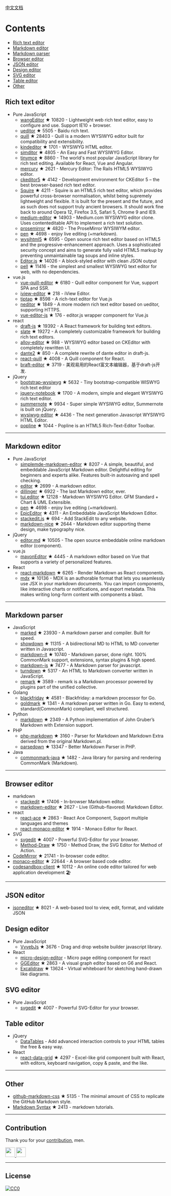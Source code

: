 
[中文文档](README_zh-CN.md)


# Contents
- [Rich text editor](#Rich-text-editor)
- [Markdown editor](#Markdown-editor)
- [Markdown parser](#Markdown-parser)
- [Browser editor](#Browser-editor)
- [JSON editor](#JSON-editor)
- [Design editor](#Design-editor)
- [SVG editor](#SVG-editor)
- [Table editor](#Table-editor)
- [Other](#Other)



## Rich text editor
- Pure JavaScript
  - [wangEditor](https://github.com/wangeditor-team/wangEditor) ★ 10820 - Lightweight web rich text editor, easy to configure and use. Support IE10 + browser.
  - [ueditor](https://github.com/fex-team/ueditor) ★ 5505 - Baidu rich text.
  - [quill](https://github.com/quilljs/quill) ★ 28403 - Quill is a modern WYSIWYG editor built for compatibility and extensibility.
  - [kindeditor](https://github.com/kindsoft/kindeditor) ★ 1701 - WYSIWYG HTML editor.
  - [simditor](https://github.com/mycolorway/simditor) ★ 4805 - An Easy and Fast WYSIWYG Editor.
  - [tinymce](https://github.com/tinymce/tinymce) ★ 8860 - The world's most popular JavaScript library for rich text editing. Available for React, Vue and Angular.
  - [mercury](https://github.com/jejacks0n/mercury) ★ 2621 - Mercury Editor: The Rails HTML5 WYSIWYG editor.
  - [ckeditor5](https://github.com/ckeditor/ckeditor5) ★ 4142 - Development environment for CKEditor 5 – the best browser-based rich text editor.
  - [Squire](https://github.com/neilj/Squire) ★ 4211 - Squire is an HTML5 rich text editor, which provides powerful cross-browser normalisation, whilst being supremely lightweight and flexible. It is built for the present and the future, and as such does not support truly ancient browsers. It should work fine back to around Opera 12, Firefox 3.5, Safari 5, Chrome 9 and IE9.
  - [medium-editor](https://github.com/yabwe/medium-editor) ★ 14903 - Medium.com WYSIWYG editor clone. Uses contenteditable API to implement a rich text solution.
  - [prosemirror](https://github.com/ProseMirror/prosemirror) ★ 4820 - The ProseMirror WYSIWYM editor.
  - [pen](https://github.com/sofish/pen) ★ 4698 - enjoy live editing (+markdown).
  - [wysihtml5](https://github.com/xing/wysihtml5) ★ 6595 - Open source rich text editor based on HTML5 and the progressive-enhancement approach. Uses a sophisticated security concept and aims to generate fully valid HTML5 markup by preventing unmaintainable tag soups and inline styles.
  - [Editor.js](https://github.com/codex-team/editor.js) ★ 14026 - A block-styled editor with clean JSON output
  - [pell](https://github.com/jaredreich/pell) ★ 11416 - the simplest and smallest WYSIWYG text editor for web, with no dependencies.
- vue.js
  - [vue-quill-editor](https://github.com/surmon-china/vue-quill-editor) ★ 6180 - Quill editor component for Vue, support SPA and SSR.
  - [iview-editor](https://github.com/iview/iview-editor) ★ 218 - iView Editor.
  - [tiptap](https://github.com/heyscrumpy/tiptap) ★ 8598 - A rich-text editor for Vue.js
  - [neditor](https://github.com/notadd/neditor) ★ 1849 - A more modern rich text editor based on ueditor, supporting HTTPS.
  - [vue-editor-js](https://github.com/ChangJoo-Park/vue-editor-js) ★ 176 - editor.js wrapper component for Vue.js
- react
  - [draft-js](https://github.com/facebook/draft-js) ★ 19392 - A React framework for building text editors.
  - [slate](https://github.com/ianstormtaylor/slate) ★ 19272 - A completely customizable framework for building rich text editors.
  - [alloy-editor](https://github.com/liferay/alloy-editor/) ★ 988 - WYSIWYG editor based on CKEditor with completely rewritten UI.
  - [dante2](https://github.com/michelson/dante2) ★ 850 - A complete rewrite of dante editor in draft-js.
  - [react-quill](https://github.com/zenoamaro/react-quill) ★ 4008 - A Quill component for React.
  - [braft-editor](https://github.com/margox/braft-editor) ★ 3719 - 美观易用的React富文本编辑器，基于draft-js开发.
- jQuery
  - [bootstrap-wysiwyg](https://github.com/mindmup/bootstrap-wysiwyg/) ★ 5632 - Tiny bootstrap-compatible WISWYG rich text editor
  - [jquery-notebook](https://github.com/raphaelcruzeiro/jquery-notebook) ★ 1700 - A modern, simple and elegant WYSIWYG rich text editor.
  - [summernote](https://github.com/summernote/summernote) ★ 9934 - Super simple WYSIWYG editor, Summernote is built on jQuery.
  - [wysiwyg-editor](https://github.com/froala/wysiwyg-editor) ★ 4436 - The next generation Javascript WYSIWYG HTML Editor.
  - [popline](https://github.com/kenshin54/popline) ★ 1044 - Popline is an HTML5 Rich-Text-Editor Toolbar.




---


## Markdown editor
- Pure JavaScript
  - [simplemde-markdown-editor](https://github.com/sparksuite/simplemde-markdown-editor) ★ 8207 -  A simple, beautiful, and embeddable JavaScript Markdown editor. Delightful editing for beginners and experts alike. Features built-in autosaving and spell checking.
  - [editor](https://github.com/lepture/editor) ★ 2699 - A markdown editor.
  - [dillinger](https://github.com/joemccann/dillinger) ★ 6922 - The last Markdown editor, ever.
  - [tui.editor](https://github.com/nhnent/tui.editor) ★ 12128 - Markdown WYSIWYG Editor. GFM Standard + Chart & UML Extensible.
  - [pen](https://github.com/sofish/pen) ★ 4698 - enjoy live editing (+markdown).
  - [EpicEditor](https://github.com/OscarGodson/EpicEditor) ★ 4311 - An Embeddable JavaScript Markdown Editor.
  - [stackedit.js](https://github.com/benweet/stackedit.js) ★ 694 - Add StackEdit to any website.
  - [markdown-nice](https://github.com/mdnice/markdown-nice) ★ 2644 - Markdown editor supporting theme design, make typography nice.
- jQuery
  - [editor.md](https://github.com/pandao/editor.md) ★ 10505 - The open source embeddable online markdown editor (component).
- vue.js
  - [mavonEditor](https://github.com/hinesboy/mavonEditor) ★ 4445 - A markdown editor based on Vue that supports a variety of personalized features.
- React
  - [react-markdown](https://github.com/remarkjs/react-markdown) ★ 6265 - Render Markdown as React components.
  - [mdx](https://github.com/mdx-js/mdx) ★ 10136 - MDX is an authorable format that lets you seamlessly use JSX in your markdown documents. You can import components, like interactive charts or notifications, and export metadata. This makes writing long-form content with components a blast.



---




## Markdown parser
- JavaScript
  - [marked](https://github.com/markedjs/marked) ★ 23930 - A markdown parser and compiler. Built for speed.
  - [showdown](https://github.com/showdownjs/showdown) ★ 11315 - A bidirectional MD to HTML to MD converter written in Javascript.
  - [markdown-it](https://github.com/markdown-it/markdown-it) ★ 10740 - Markdown parser, done right. 100% CommonMark support, extensions, syntax plugins & high speed.
  - [markdown-js](https://github.com/evilstreak/markdown-js) ★ 7477 - A Markdown parser for javascript.
  - [turndown](https://github.com/domchristie/turndown) ★ 5317 - An HTML to Markdown converter written in JavaScript.
  - [remark](https://github.com/remarkjs/remark) ★ 3589 - remark is a Markdown processor powered by plugins part of the unified collective.
- Golang
  - [blackfriday](https://github.com/russross/blackfriday) ★ 4581 - Blackfriday: a markdown processor for Go.
  - [goldmark](https://github.com/yuin/goldmark) ★ 1341 - A markdown parser written in Go. Easy to extend, standard(CommonMark) compliant, well structured.
- Python
  - [markdown](https://github.com/Python-Markdown/markdown) ★ 2349 - A Python implementation of John Gruber’s Markdown with Extension support.
- PHP
  - [php-markdown](https://github.com/michelf/php-markdown) ★ 3160 - Parser for Markdown and Markdown Extra derived from the original Markdown.pl.
  - [parsedown](https://github.com/erusev/parsedown) ★ 13347 - Better Markdown Parser in PHP.
- Java
  - [commonmark-java](https://github.com/commonmark/commonmark-java) ★ 1482 - Java library for parsing and rendering CommonMark (Markdown).


---



## Browser editor
- markdown
  - [stackedit](https://github.com/benweet/stackedit) ★ 17406 - In-browser Markdown editor.
  - [markdown-editor](https://github.com/jbt/markdown-editor) ★ 2627 - Live (Github-flavored) Markdown Editor.
- react
  - [react-ace](https://github.com/securingsincity/react-ace) ★ 2863 - React Ace Component, Support multiple languages and themes
  - [react-monaco-editor](https://github.com/react-monaco-editor/react-monaco-editor) ★ 1914 - Monaco Editor for React.
- SVG
  - [svgedit](https://github.com/SVG-Edit/svgedit) ★ 4007 - Powerful SVG-Editor for your browser.
  - [Method-Draw](https://github.com/methodofaction/Method-Draw) ★ 1750 - Method Draw, the SVG Editor for Method of Action.
- [CodeMirror](https://github.com/codemirror/CodeMirror) ★ 21741 - In-browser code editor.
- [monaco-editor](https://github.com/Microsoft/monaco-editor) ★ 22644 - A browser based code editor.
- [codesandbox-client](https://github.com/codesandbox/codesandbox-client) ★ 10112 - An online code editor tailored for web application development 🏖️


---


## JSON editor
- [jsoneditor](https://github.com/josdejong/jsoneditor) ★ 8021 - A web-based tool to view, edit, format, and validate JSON


## Design editor
- Pure JavaScript
  - [VvvebJs](https://github.com/givanz/VvvebJs) ★ 3676 - Drag and drop website builder javascript library.
- React
  - [micro-design-editor](https://github.com/xjh22222228/micro-design-editor) - Micro page editing component for react
  - [GGEditor](https://github.com/alibaba/GGEditor) ★ 2863 - A visual graph editor based on G6 and React.
  - [Excalidraw](https://github.com/excalidraw/excalidraw) ★ 13624 - Virtual whiteboard for sketching hand-drawn like diagrams.



## SVG editor
- Pure JavaScript
  - [svgedit](https://github.com/SVG-Edit/svgedit) ★ 4007 - Powerful SVG-Editor for your browser.




## Table editor
- jQuery
  - [DataTables](https://datatables.net/) - Add advanced interaction controls to your HTML tables the free & easy way.
- React
  - [react-data-grid](https://github.com/adazzle/react-data-grid) ★ 4297 - Excel-like grid component built with React, with editors, keyboard navigation, copy & paste, and the like.



---

## Other
- [github-markdown-css](https://github.com/sindresorhus/github-markdown-css) ★ 5135 - The minimal amount of CSS to replicate the GitHub Markdown style.
- [Markdown Syntax](https://github.com/younghz/Markdown) ★ 2413 - markdown tutorials.



---


## Contribution
Thank you for your [contribution](https://github.com/xjh22222228/awesome-web-editor/issues), men.

<a href="https://github.com/1c7/">
  <img src="https://avatars1.githubusercontent.com/u/1804755?s=460&v=4" width="30px" height="30px" />
</a>
<a href="https://github.com/ChangJoo-Park/">
  <img src="https://avatars1.githubusercontent.com/u/1451365?s=460&v=4" width="30px" height="30px" />
</a>


---



## License
[![CC0](http://mirrors.creativecommons.org/presskit/buttons/88x31/svg/cc-zero.svg)](https://creativecommons.org/publicdomain/zero/1.0/)